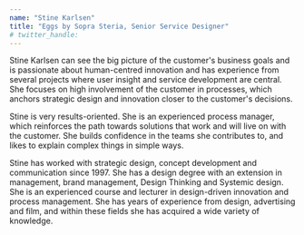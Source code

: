 ```yaml
---
name: "Stine Karlsen"
title: "Eggs by Sopra Steria, Senior Service Designer"
# twitter_handle: 
---
```

Stine Karlsen can see the big picture of the customer's business goals and is passionate about human-centred innovation and has experience from several projects where user insight and service development are central. She focuses on high involvement of the customer in processes, which anchors strategic design and innovation closer to the customer's decisions.

Stine is very results-oriented. She is an experienced process manager, which reinforces the path towards solutions that work and will live on with the customer. She builds confidence in the teams she contributes to, and likes to explain complex things in simple ways.

Stine has worked with strategic design, concept development and communication since 1997. She has a design degree with an extension in management, brand management, Design Thinking and Systemic design. She is an experienced course and lecturer in design-driven innovation and process management. She has years of experience from design, advertising and film, and within these fields she has acquired a wide variety of knowledge.
